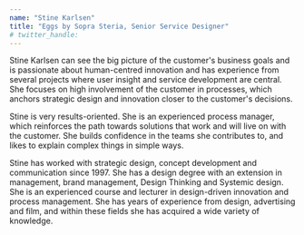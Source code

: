 ```yaml
---
name: "Stine Karlsen"
title: "Eggs by Sopra Steria, Senior Service Designer"
# twitter_handle: 
---
```

Stine Karlsen can see the big picture of the customer's business goals and is passionate about human-centred innovation and has experience from several projects where user insight and service development are central. She focuses on high involvement of the customer in processes, which anchors strategic design and innovation closer to the customer's decisions.

Stine is very results-oriented. She is an experienced process manager, which reinforces the path towards solutions that work and will live on with the customer. She builds confidence in the teams she contributes to, and likes to explain complex things in simple ways.

Stine has worked with strategic design, concept development and communication since 1997. She has a design degree with an extension in management, brand management, Design Thinking and Systemic design. She is an experienced course and lecturer in design-driven innovation and process management. She has years of experience from design, advertising and film, and within these fields she has acquired a wide variety of knowledge.
